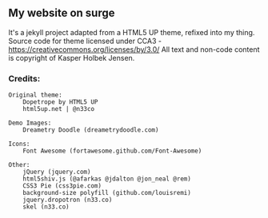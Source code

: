 ## My website on surge
It's a jekyll project adapted from a HTML5 UP theme, refixed into my thing.
Source code for theme licensed under CCA3 - https://creativecommons.org/licenses/by/3.0/
All text and non-code content is copyright of Kasper Holbek Jensen.

### Credits:

	Original theme:
		Dopetrope by HTML5 UP
		html5up.net | @n33co

	Demo Images:
		Dreametry Doodle (dreametrydoodle.com)

	Icons:
		Font Awesome (fortawesome.github.com/Font-Awesome)

	Other:
		jQuery (jquery.com)
		html5shiv.js (@afarkas @jdalton @jon_neal @rem)
		CSS3 Pie (css3pie.com)
		background-size polyfill (github.com/louisremi)
		jquery.dropotron (n33.co)
		skel (n33.co)
